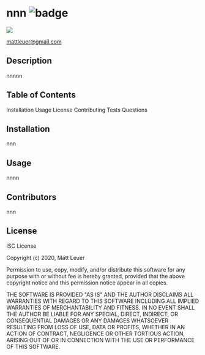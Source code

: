 
# nnn  ![badge](https://img.shields.io/static/v1?label=nnnnn&color=green)

![](https://avatars3.githubusercontent.com/u/46830225?v=4)

mattleuer@gmail.com

## Description 
nnnnn

## Table of Contents
Installation 
Usage 
License 
Contributing 
Tests 
Questions 


## Installation
nnn

## Usage
nnnn

## Contributors
nnn

## License
ISC License

Copyright (c) 2020, Matt Leuer

Permission to use, copy, modify, and/or distribute this software for any
purpose with or without fee is hereby granted, provided that the above
copyright notice and this permission notice appear in all copies.

THE SOFTWARE IS PROVIDED "AS IS" AND THE AUTHOR DISCLAIMS ALL WARRANTIES
WITH REGARD TO THIS SOFTWARE INCLUDING ALL IMPLIED WARRANTIES OF
MERCHANTABILITY AND FITNESS. IN NO EVENT SHALL THE AUTHOR BE LIABLE FOR
ANY SPECIAL, DIRECT, INDIRECT, OR CONSEQUENTIAL DAMAGES OR ANY DAMAGES
WHATSOEVER RESULTING FROM LOSS OF USE, DATA OR PROFITS, WHETHER IN AN
ACTION OF CONTRACT, NEGLIGENCE OR OTHER TORTIOUS ACTION, ARISING OUT OF
OR IN CONNECTION WITH THE USE OR PERFORMANCE OF THIS SOFTWARE.


